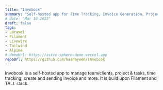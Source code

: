 ```yaml
---
title: "Invobook"
summary: "Self-hosted app for Time Tracking, Invoice Generation, Project & Client Management, built with Laravel & Filament."
# date: "Mar 18 2022"
draft: false
tags:
- Laravel
- Filament
- Livewire
- Tailwind
- Alpine
# demoUrl: https://astro-sphere-demo.vercel.app
repoUrl: https://github.com/hasnayeen/invobook
---
```


Invobook is a self-hosted app to manage team/clients, project & tasks, time tracking, create and sending invoice and more. It is build upon Filament and TALL stack.
